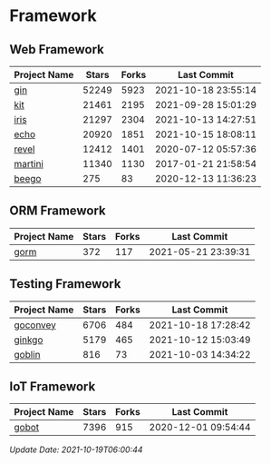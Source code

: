 # Framework

## Web Framework
| Project Name | Stars | Forks | Last Commit |
| ------------ | ----- | ----- | ----------- |
| [gin](https://github.com/gin-gonic/gin) | 52249 | 5923 | 2021-10-18 23:55:14 |
| [kit](https://github.com/go-kit/kit) | 21461 | 2195 | 2021-09-28 15:01:29 |
| [iris](https://github.com/kataras/iris) | 21297 | 2304 | 2021-10-13 14:27:51 |
| [echo](https://github.com/labstack/echo) | 20920 | 1851 | 2021-10-15 18:08:11 |
| [revel](https://github.com/revel/revel) | 12412 | 1401 | 2020-07-12 05:57:36 |
| [martini](https://github.com/go-martini/martini) | 11340 | 1130 | 2017-01-21 21:58:54 |
| [beego](https://github.com/astaxie/beego) | 275 | 83 | 2020-12-13 11:36:23 |

## ORM Framework
| Project Name | Stars | Forks | Last Commit |
| ------------ | ----- | ----- | ----------- |
| [gorm](https://github.com/jinzhu/gorm) | 372 | 117 | 2021-05-21 23:39:31 |

## Testing Framework
| Project Name | Stars | Forks | Last Commit |
| ------------ | ----- | ----- | ----------- |
| [goconvey](https://github.com/smartystreets/goconvey) | 6706 | 484 | 2021-10-18 17:28:42 |
| [ginkgo](https://github.com/onsi/ginkgo) | 5179 | 465 | 2021-10-12 15:03:49 |
| [goblin](https://github.com/franela/goblin) | 816 | 73 | 2021-10-03 14:34:22 |

## IoT Framework
| Project Name | Stars | Forks | Last Commit |
| ------------ | ----- | ----- | ----------- |
| [gobot](https://github.com/hybridgroup/gobot) | 7396 | 915 | 2020-12-01 09:54:44 |

*Update Date: 2021-10-19T06:00:44*